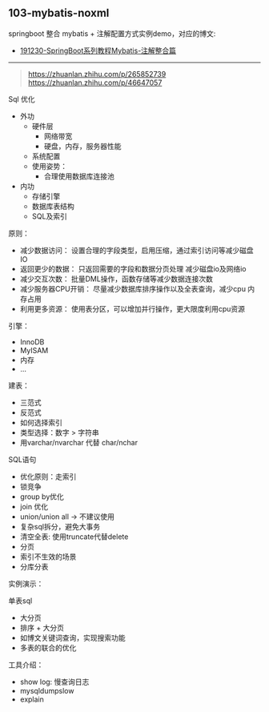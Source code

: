 ## 103-mybatis-noxml

springboot 整合 mybatis + 注解配置方式实例demo，对应的博文:

- [191230-SpringBoot系列教程Mybatis-注解整合篇](http://spring.hhui.top/spring-blog/2019/12/30/191230-SpringBoot%E7%B3%BB%E5%88%97%E6%95%99%E7%A8%8BMybatis-%E6%B3%A8%E8%A7%A3%E6%95%B4%E5%90%88%E7%AF%87/)


---

> https://zhuanlan.zhihu.com/p/265852739
> https://zhuanlan.zhihu.com/p/46647057

Sql 优化

- 外功
    - 硬件层
        - 网络带宽
        - 硬盘，内存，服务器性能
    - 系统配置 
    - 使用姿势：
        - 合理使用数据库连接池
- 内功
    - 存储引擎
    - 数据库表结构
    - SQL及索引
    
原则：

- 减少数据访问： 设置合理的字段类型，启用压缩，通过索引访问等减少磁盘IO
- 返回更少的数据： 只返回需要的字段和数据分页处理 减少磁盘io及网络io
- 减少交互次数： 批量DML操作，函数存储等减少数据连接次数
- 减少服务器CPU开销： 尽量减少数据库排序操作以及全表查询，减少cpu 内存占用
- 利用更多资源： 使用表分区，可以增加并行操作，更大限度利用cpu资源

引擎：

- InnoDB
- MyISAM
- 内存
- ...

建表：

- 三范式
- 反范式
- 如何选择索引
- 类型选择：数字 > 字符串
- 用varchar/nvarchar 代替 char/nchar

SQL语句

- 优化原则：走索引
- 锁竞争
- group by优化
- join 优化
- union/union all -> 不建议使用
- 复杂sql拆分，避免大事务
- 清空全表: 使用truncate代替delete
- 分页
- 索引不生效的场景
- 分库分表

实例演示：

单表sql

- 大分页
- 排序 + 大分页
- 如博文关键词查询，实现搜索功能
- 多表的联合的优化

工具介绍：

- show log: 慢查询日志
- mysqldumpslow 
- explain

